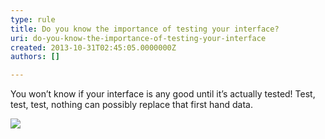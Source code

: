 ```yaml
---
type: rule
title: Do you know the importance of testing your interface?
uri: do-you-know-the-importance-of-testing-your-interface
created: 2013-10-31T02:45:05.0000000Z
authors: []

---
```



You won’t know if your interface is any good until it’s actually tested! Test, test, test, nothing can possibly replace that first hand data.

​![]()![](/DesignandPresentation/RulestoBetterInterfacesGeneral/PublishingImages/UsabilityTesting.jpg)

